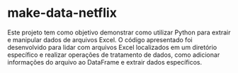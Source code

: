 # make-data-netflix
 Este projeto tem como objetivo demonstrar como utilizar Python para extrair e manipular dados de arquivos Excel. O código apresentado foi desenvolvido para lidar com arquivos Excel localizados em um diretório específico e realizar operações de tratamento de dados, como adicionar informações do arquivo ao DataFrame e extrair dados específicos.
